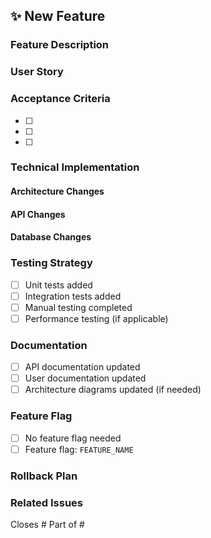 ## ✨ New Feature

### Feature Description
<!-- What does this feature do? -->

### User Story
<!-- As a [type of user], I want [goal] so that [benefit] -->

### Acceptance Criteria
- [ ] 
- [ ] 
- [ ] 

### Technical Implementation
<!-- Describe the technical approach -->

#### Architecture Changes
<!-- Any changes to system architecture? -->

#### API Changes
<!-- New endpoints, modified contracts, etc. -->

#### Database Changes
<!-- Schema updates, migrations, etc. -->

### Testing Strategy
- [ ] Unit tests added
- [ ] Integration tests added
- [ ] Manual testing completed
- [ ] Performance testing (if applicable)

### Documentation
- [ ] API documentation updated
- [ ] User documentation updated
- [ ] Architecture diagrams updated (if needed)

### Feature Flag
<!-- Is this feature behind a feature flag? -->
- [ ] No feature flag needed
- [ ] Feature flag: `FEATURE_NAME`

### Rollback Plan
<!-- How can this be rolled back if issues arise? -->

### Related Issues
Closes #
Part of #
